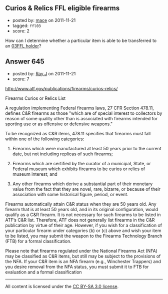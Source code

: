 ## Curios & Relics FFL eligible firearms

- posted by: [mace](https://stackexchange.com/users/-1/163-mace) on 2011-11-21
- tagged: `ffl03`
- score: 2

How can I determine whether a particular item is able to be transferred to an [03FFL holder][1]?


  [1]: http://en.wikipedia.org/wiki/Federal_Firearms_License


## Answer 645

- posted by: [Ray J](https://stackexchange.com/users/-1/166-ray-j) on 2011-11-21
- score: 7

<p><a href="http://www.atf.gov/publications/firearms/curios-relics/">http://www.atf.gov/publications/firearms/curios-relics/</a></p>

<p>Firearms Curios or Relics List</p>

<p>A regulation implementing Federal firearms laws, 27 CFR Section 478.11, defines C&amp;R firearms as those "which are of special interest to collectors by reason of some quality other than is associated with firearms intended for sporting use or as offensive or defensive weapons."</p>

<p>To be recognized as C&amp;R items, 478.11 specifies that firearms must fall within one of the following categories:</p>

<ol>
<li><p>Firearms which were manufactured at least 50 years prior to the current date, but not including replicas of such firearms;</p></li>
<li><p>Firearms which are certified by the curator of a municipal, State, or Federal museum which exhibits firearms to be curios or relics of museum interest; and</p></li>
<li><p>Any other firearms which derive a substantial part of their monetary value from the fact that they are novel, rare, bizarre, or because of their association with some historical figure, period, or event.</p></li>
</ol>

<p>Firearms automatically attain C&amp;R status when they are 50 years old. Any firearm that is at least 50 years old, and in its original configuration, would qualify as a C&amp;R firearm. It is not necessary for such firearms to be listed in ATF’s C&amp;R list. Therefore, ATF does not generally list firearms in the C&amp;R publication by virtue of their age. However, if you wish for a classification of your particular firearm under categories (b) or (c) above and wish your item to be listed, you may submit the weapon to the Firearms Technology Branch (FTB) for a formal classification.</p>

<p>Please note that firearms regulated under the National Firearms Act (NFA) may be classified as C&amp;R items, but still may be subject to the provisions of the NFA. If your C&amp;R item is an NFA firearm (e.g., Winchester Trappers) and you desire removal from the NFA status, you must submit it to FTB for evaluation and a formal classification</p>




---

All content is licensed under the [CC BY-SA 3.0 license](https://creativecommons.org/licenses/by-sa/3.0/).
